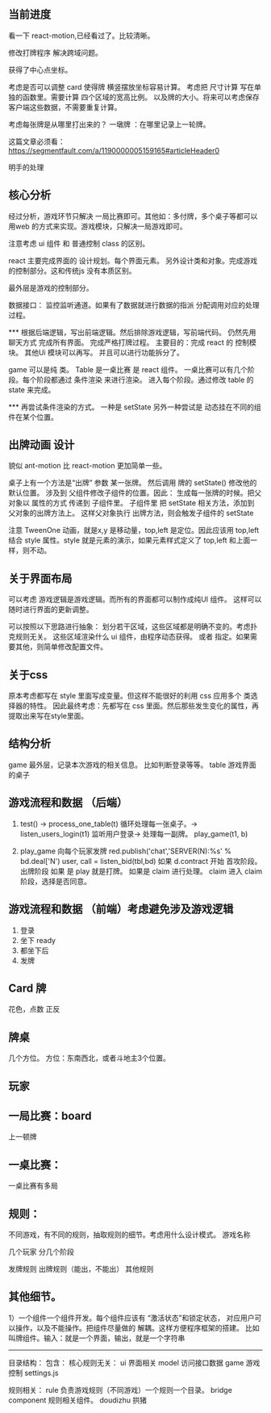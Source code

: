 ## 当前进度

  看一下 react-motion,已经看过了。比较清晰。

  修改打牌程序 解决跨域问题。

  获得了中心点坐标。

  考虑是否可以调整  card 使得牌 横竖摆放坐标容易计算。
  考虑把 尺寸计算 写在单独的函数里。需要计算 四个区域的宽高比例。
  以及牌的大小。将来可以考虑保存客户端这些数据，不需要重复计算。

  考虑每张牌是从哪里打出来的？
  一墩牌 ：在哪里记录上一轮牌。

   这篇文章必须看：https://segmentfault.com/a/1190000005159165#articleHeader0

  明手的处理
  



## 核心分析

经过分析，游戏环节只解决 一局比赛即可。其他如：多付牌，多个桌子等都可以用web 的方式来实现。游戏模块，只解决一局游戏即可。

注意考虑 ui 组件 和 普通控制 class 的区别。

react 主要完成界面的 设计规划。每个界面元素。
另外设计类和对象。完成游戏的控制部分。这和传统js 没有本质区别。

最外层是游戏的控制部分。

数据接口：
  监控监听通道。如果有了数据就进行数据的指派 分配调用对应的处理过程。


*** 根据后端逻辑，写出前端逻辑。然后排除游戏逻辑，写前端代码。
    仍然先用 聊天方式 完成所有界面。 完成严格打牌过程。
    主要目的：完成 react 的 控制模块。 其他Ui 模块可以再写。
    并且可以进行功能拆分了。

game 可以是纯 类。
Table 是一桌比赛 是 react 组件。
  一桌比赛可以有几个阶段。每个阶段都通过 条件渲染 来进行渲染。
  进入每个阶段。通过修改 table 的 state 来完成。

*** 再尝试条件渲染的方式。 一种是 setState 另外一种尝试是 动态挂在不同的组件在某个位置。

## 出牌动画 设计
  貌似 ant-motion  比 react-motion 更加简单一些。

  桌子上有一个方法是“出牌” 参数 某一张牌。 然后调用 牌的 setState() 修改他的默认位置。
  涉及到 父组件修改子组件的位置。因此：
  生成每一张牌的时候。把父对象以 属性的方式 传递到 子组件里。
  子组件里 把 setState 相关方法，添加到 父对象的出牌方法上。
  这样父对象执行 出牌方法，则会触发子组件的 setState

  注意 TweenOne 动画，就是x,y 是移动量，top,left 是定位。因此应该用 top,left
  结合 style 属性。style 就是元素的演示，如果元素样式定义了 top,left 和上面一样，则不动。

## 关于界面布局

  可以考虑 游戏逻辑是游戏逻辑。而所有的界面都可以制作成纯UI 组件。
  这样可以随时进行界面的更新调整。

  可以按照以下思路进行抽象： 
    划分若干区域，这些区域都是明确不变的。考虑扑克规则无关。
    这些区域渲染什么 ui 组件，由程序动态获得。
    或者 指定。如果需要其他，则简单修改配置文件。

## 关于css 
  原本考虑都写在 style 里面写成变量。但这样不能很好的利用 css 应用多个 类选择器的特性。
  因此最终考虑：先都写在 css 里面。然后那些发生变化的属性，再提取出来写在style里面。  

## 结构分析

  game      最外层，记录本次游戏的相关信息。 比如判断登录等等。
    table     游戏界面的桌子

## 游戏流程和数据 （后端）

1. test() -> process_one_table(t) 循环处理每一张桌子。->
    listen_users_login(t1) 监听用户登录-> 处理每一副牌。
    play_game(t1, b)

2. play_game 向每个玩家发牌 red.publish('chat','SERVER(N):%s' % bd.deal['N')
   user, call = listen_bid(tbl,bd)
   如果 d.contract 开始 首攻阶段。
   出牌阶段
      如果 是 play 就是打牌。
      如果是 claim 进行处理。
      claim 进入 claim 阶段，选择是否同意。

## 游戏流程和数据 （前端）考虑避免涉及游戏逻辑
1. 登录  
2. 坐下 ready
3. 都坐下后
4. 发牌


## Card 牌
  <Card name="D5">
  花色，点数
  正反
  



## 牌桌
  几个方位。
  方位：东南西北，或者斗地主3个位置。

## 玩家



## 一局比赛：board
  上一顿牌


## 一桌比赛：
  一桌比赛有多局

## 规则：
  不同游戏，有不同的规则，抽取规则的细节。考虑用什么设计模式。
  游戏名称

  几个玩家
  分几个阶段

  发牌规则
  出牌规则（能出，不能出）
  其他规则


## 其他细节。

  1）一个组件一个组件开发。每个组件应该有 “激活状态”和锁定状态， 对应用户可以操作，以及不能操作。把组件尽量做的 解耦。这样方便程序框架的搭建。
    比如 叫牌组件。输入：就是一个界面，输出，就是一个字符串


----------------------------------------

目录结构：
包含：
核心规则无关：
    ui  界面相关
    model 访问接口数据
    game 游戏控制
        settings.js

规则相关：
    rule 负责游戏规则（不同游戏）一个规则一个目录。
        bridge
          component 规则相关组件。
        doudizhu
        拱猪
    